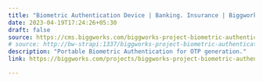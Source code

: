```yaml
---
title: "Biometric Authentication Device | Banking. Insurance | Biggworks"
date: 2023-04-19T17:24:26+05:30
draft: false
source: https://cms.biggworks.com/biggworks-project-biometric-authentication-device
# source: http://bw-strapi:1337/biggworks-project-biometric-authentication-device
description: "Portable Biometric Authentication for OTP generation."
link: https://biggworks.com/projects/biggworks-project-biometric-authentication-device/

---
```


